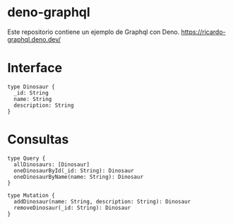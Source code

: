 # deno-graphql

Este repositorio contiene un ejemplo de Graphql con Deno.
https://ricardo-graphql.deno.dev/

# Interface

```
type Dinosaur {
  _id: String
  name: String
  description: String
}
```

# Consultas

```
type Query {
  allDinosaurs: [Dinosaur]
  oneDinosaurById(_id: String): Dinosaur
  oneDinosaurByName(name: String): Dinosaur
}

type Mutation {
  addDinosaur(name: String, description: String): Dinosaur
  removeDinosaur(_id: String): Dinosaur
}
```
